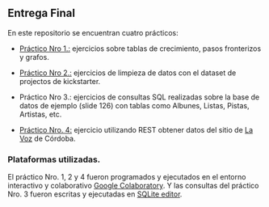 ## **Entrega Final** 

En este repositorio se encuentran cuatro prácticos:

* [Práctico Nro 1.:](https://github.com/PatriLoto/AnalisisYCuracion/blob/master/ENTREGA_FINAL_GRUPO_3/practico_nro_1_tablas_pasos_fronterizos.ipynb) ejercicios sobre tablas de crecimiento, pasos fronterizos y grafos. 

* [Práctico Nro 2.:](https://github.com/PatriLoto/AnalisisYCuracion/blob/master/ENTREGA_FINAL_GRUPO_3/practico_nro_2_limpieza_datos_kickstarter.ipynb) ejercicios de limpieza de datos con el dataset de projectos de kickstarter.

* Práctico Nro 3.: ejercicios de consultas SQL realizadas sobre la base de datos de ejemplo (slide 126) con tablas como Albunes, Listas, Pistas, Artistas, etc.

* [Práctico Nro. 4:](https://github.com/PatriLoto/AnalisisYCuracion/blob/master/ENTREGA_FINAL_GRUPO_3/practico_nro_4_rest_la_voz.ipynb) ejercicio utilizando REST obtener datos del sitio de [La Voz](https://www.lavoz.com.ar/) de Córdoba.

### Plataformas utilizadas. 
El práctico Nro. 1, 2 y 4 fueron programados y ejecutados en el entorno interactivo y colaborativo [Google Colaboratory](https://colab.research.google.com/notebooks/intro.ipynb). Y las consultas del práctico Nro. 3 fueron escritas y ejecutadas en [SQLite editor](https://www.sqlitetutorial.net/tryit/).


